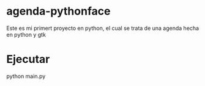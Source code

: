 agenda-pythonface
=================

Este es mi primert proyecto en python, el cual se trata de una agenda hecha en python y gtk


Ejecutar
========

python main.py
